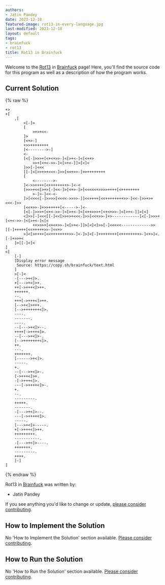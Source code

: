 ```yaml
---
authors:
- Jatin Pandey
date: 2023-12-18
featured-image: rot13-in-every-language.jpg
last-modified: 2023-12-18
layout: default
tags:
- brainfuck
- rot13
title: Rot13 in Brainfuck
---
```


Welcome to the [Rot13](https://sampleprograms.io/projects/rot13) in [Brainfuck](https://sampleprograms.io/languages/brainfuck) page! Here, you'll find the source code for this program as well as a description of how the program works.

## Current Solution

{% raw %}

```brainfuck
+>
+[
    ,[
        <[-]>
        [
            >+>+<<-
        ]>
        [<+>-]
        +>>++++++++
        [<-------->-]
        <-
        [<[-]>>>+[<+<+>>-]<[>+<-]<[<++>
            >>+[<+<->>-]<[>+<-]]>[<]<
        ]>>[-]<<<
        [[-]<[>>+>+<<<-]>>[<<+>>-]>>++++++++
        [
            <-------->-
        ]<->>++++[<++++++++>-]<-<
        [>>>+<<[>+>[-]<<-]>[<+>-]>[<<<<<+>>>>++++[<++++++++
            >-]>-]<<-<-
        ]>[<<<<[-]>>>>[<<<<->>>>-]]<<++++[<<++++++++>>-]<<-[>>+>+<<<-]>>
        [<<+>>-]+>>+++++[<----->-]<-
        [<[-]>>>+[<+<->>-]<[>+<-]<[<++>>>+[<+<+>>-]<[>+<-]]>[<]
        <]>>[-]<<<[[-]<<[>>+>+<<<-]>>[<<+>>-]+>------------[<[-]>>>+[<+<->>-]<[>+<-]<[<
            ++>>>+[<+<+>>-]<[>+<-]]>[<]<]>>[-]<<<<<------------->>[[-]+++++[<<+++++>>-]<<+>
        >]<[>++++[<<++++++++>>-]<-]>]<[-]++++++++[<++++++++>-]<+>]<.[-]+>>+<
    ]>[[-]<]<
]
<[
    [-]
    [Display error message
     Source: https://copy.sh/brainfuck/text.html
    ]
    >[-]<
    -[--->+<]>.
    +[--->+<]>+.
    ++[->+++<]>++.
    ++++++.
    --.
    +++[->+++<]>++.
    [-->+<]>+++.
    [-->+++++++<]>.
    ----.
    -------.
    ----.
    --[--->+<]>--.
    ++++[->+++<]>.
    --[--->+<]>-.
    [-->+++++++<]>.
    ++.
    ---.
    +++++++.
    [------>+<]>.
    -----.
    +.
    --[--->+<]>-.
    [->+++<]>+.
    -[->+++<]>.
    ---[->++++<]>-.
    +.
    --.
    ---------.
    +++++.
    -------.
    -[--->+<]>--.
    ---[->++++<]>.
    -----.
    [--->+<]>-----.
    +[->+++<]>++.
    +++++++++.
    -----------.
    -[--->+<]>----.
    +++++++.
    ---------.
    ++++.
    [-]
]

```

{% endraw %}

Rot13 in [Brainfuck](https://sampleprograms.io/languages/brainfuck) was written by:

- Jatin Pandey

If you see anything you'd like to change or update, [please consider contributing](https://github.com/TheRenegadeCoder/sample-programs).

## How to Implement the Solution

No 'How to Implement the Solution' section available. [Please consider contributing](https://github.com/TheRenegadeCoder/sample-programs-website).

## How to Run the Solution

No 'How to Run the Solution' section available. [Please consider contributing](https://github.com/TheRenegadeCoder/sample-programs-website).